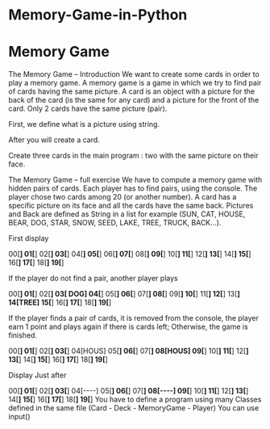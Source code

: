 # Memory-Game-in-Python

# Memory Game
The Memory Game – Introduction
We want to create some cards in order to play a memory game. A memory game is a game in which we try to find pair of cards having the same picture. A card is an object with a picture for the back of the card (is the same for any card) and a picture for the front of the card. Only 2 cards have the same picture (pair).

First, we define what is a picture using string.

After you will create a card.

Create three cards in the main program : two with the same picture on their face.

The Memory Game – full exercise
We have to compute a memory game with hidden pairs of cards. Each player has to find pairs, using the console. The player chose two cards among 20 (or another number). A card has a specific picture on its face and all the cards have the same back. Pictures and Back are defined  as String in a list for example (SUN, CAT, HOUSE, BEAR, DOG, STAR, SNOW, SEED, LAKE, TREE, TRUCK, BACK...).

First display

00[****] 01[****] 02[****] 03[****] 04[****]
05[****] 06[****] 07[****] 08[****] 09[****]
10[****] 11[****] 12[****] 13[****] 14[****]
15[****] 16[****] 17[****] 18[****] 19[****]

If the player do not find a pair, another player plays

00[****] 01[****] 02[****] 03[ DOG] 04[****]
05[****] 06[****] 07[****] 08[****] 09[****]
10[****] 11[****] 12[****] 13[****] 14[TREE]
15[****] 16[****] 17[****] 18[****] 19[****]

If the player finds a pair of cards, it is removed from the console, the player earn 1 point and plays again if there is cards left; Otherwise, the game is finished.

00[****] 01[****] 02[****] 03[****] 04[HOUS]
05[****] 06[****] 07[****] 08[HOUS] 09[****]
10[****] 11[****] 12[****] 13[****] 14[****]
15[****] 16[****] 17[****] 18[****] 19[****]

Display Just after

00[****] 01[****] 02[****] 03[****] 04[----]
05[****] 06[****] 07[****] 08[----] 09[****]
10[****] 11[****] 12[****] 13[****] 14[****]
15[****] 16[****] 17[****] 18[****] 19[****]
You have to define a program using many Classes defined in the same file (Card - Deck - MemoryGame - Player) You can use input()
